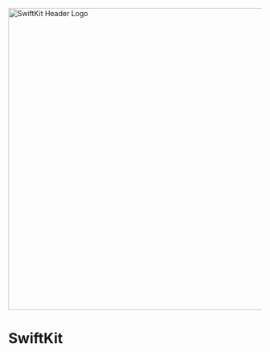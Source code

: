 <p align="left">
   <img width="600" src="https://raw.githubusercontent.com/SvenTiigi/SwiftKit/gh-pages/readMeAssets/SwiftKit.png?token=ACZQQFRDMCNQJJK5HOTE7HC4ZXTOK" alt="SwiftKit Header Logo">
</p>

# SwiftKit